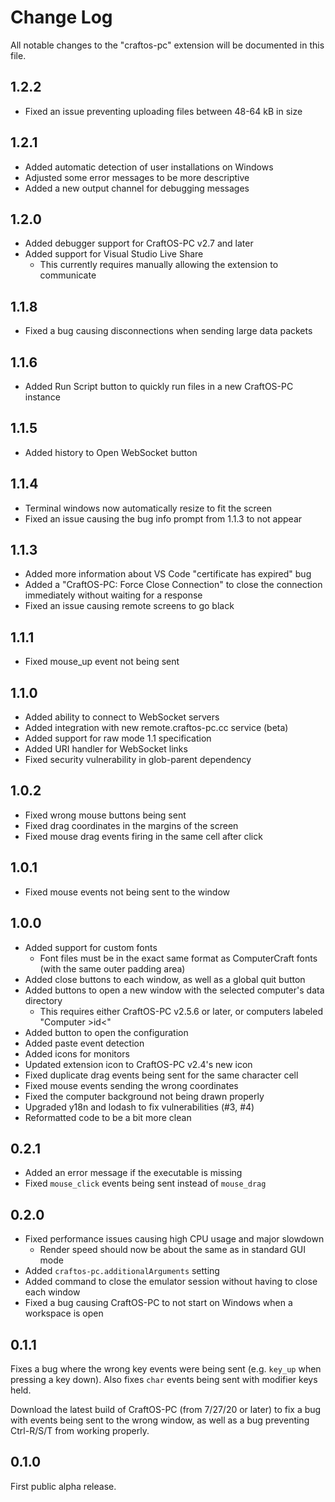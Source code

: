 # Change Log

All notable changes to the "craftos-pc" extension will be documented in this file.

## 1.2.2

* Fixed an issue preventing uploading files between 48-64 kB in size

## 1.2.1

* Added automatic detection of user installations on Windows
* Adjusted some error messages to be more descriptive
* Added a new output channel for debugging messages

## 1.2.0

* Added debugger support for CraftOS-PC v2.7 and later
* Added support for Visual Studio Live Share
  * This currently requires manually allowing the extension to communicate

## 1.1.8

* Fixed a bug causing disconnections when sending large data packets

## 1.1.6

* Added Run Script button to quickly run files in a new CraftOS-PC instance

## 1.1.5

* Added history to Open WebSocket button

## 1.1.4

* Terminal windows now automatically resize to fit the screen
* Fixed an issue causing the bug info prompt from 1.1.3 to not appear

## 1.1.3

* Added more information about VS Code "certificate has expired" bug
* Added a "CraftOS-PC: Force Close Connection" to close the connection immediately without waiting for a response
* Fixed an issue causing remote screens to go black

## 1.1.1

* Fixed mouse_up event not being sent

## 1.1.0

* Added ability to connect to WebSocket servers
* Added integration with new remote.craftos-pc.cc service (beta)
* Added support for raw mode 1.1 specification
* Added URI handler for WebSocket links
* Fixed security vulnerability in glob-parent dependency

## 1.0.2

* Fixed wrong mouse buttons being sent
* Fixed drag coordinates in the margins of the screen
* Fixed mouse drag events firing in the same cell after click

## 1.0.1

* Fixed mouse events not being sent to the window

## 1.0.0

* Added support for custom fonts
  * Font files must be in the exact same format as ComputerCraft fonts (with the same outer padding area)
* Added close buttons to each window, as well as a global quit button
* Added buttons to open a new window with the selected computer's data directory
  * This requires either CraftOS-PC v2.5.6 or later, or computers labeled "Computer &gt;id&lt;"
* Added button to open the configuration
* Added paste event detection
* Added icons for monitors
* Updated extension icon to CraftOS-PC v2.4's new icon
* Fixed duplicate drag events being sent for the same character cell
* Fixed mouse events sending the wrong coordinates
* Fixed the computer background not being drawn properly
* Upgraded y18n and lodash to fix vulnerabilities (#3, #4)
* Reformatted code to be a bit more clean

## 0.2.1

* Added an error message if the executable is missing
* Fixed `mouse_click` events being sent instead of `mouse_drag`

## 0.2.0

* Fixed performance issues causing high CPU usage and major slowdown
  * Render speed should now be about the same as in standard GUI mode
* Added `craftos-pc.additionalArguments` setting
* Added command to close the emulator session without having to close each window
* Fixed a bug causing CraftOS-PC to not start on Windows when a workspace is open

## 0.1.1

Fixes a bug where the wrong key events were being sent (e.g. `key_up` when pressing a key down). Also fixes `char` events being sent with modifier keys held.

Download the latest build of CraftOS-PC (from 7/27/20 or later) to fix a bug with events being sent to the wrong window, as well as a bug preventing Ctrl-R/S/T from working properly.

## 0.1.0

First public alpha release.